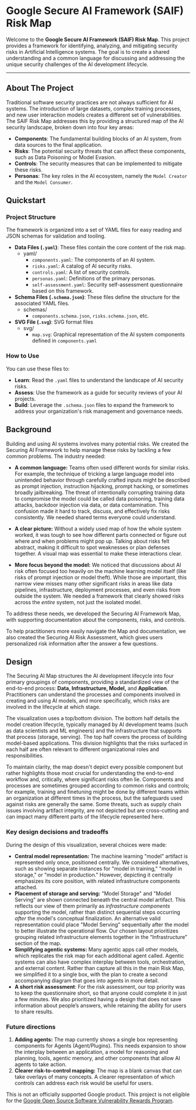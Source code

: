 # Google Secure AI Framework (SAIF) Risk Map

Welcome to the **Google Secure AI Framework (SAIF) Risk Map**. This project provides a framework for identifying, analyzing, and mitigating security risks in Artificial Intelligence systems. The goal is to create a shared understanding and a common language for discussing and addressing the unique security challenges of the AI development lifecycle.

---

## About The Project

Traditional software security practices are not always sufficient for AI systems. The introduction of large datasets, complex training processes, and new user interaction models creates a different set of vulnerabilities. The SAIF Risk Map addresses this by providing a structured map of the AI security landscape, broken down into four key areas:

* **Components**: The fundamental building blocks of an AI system, from data sources to the final application.
* **Risks**: The potential security threats that can affect these components, such as Data Poisoning or Model Evasion.
* **Controls**: The security measures that can be implemented to mitigate these risks.
* **Personas**: The key roles in the AI ecosystem, namely the `Model Creator` and the `Model Consumer`.

## Quickstart

### Project Structure

The framework is organized into a set of YAML files for easy reading and JSON schemas for validation and tooling.

* **Data Files (`.yaml`)**: These files contain the core content of the risk map.
    * yaml/
        * `components.yaml`: The components of an AI system.
        * `risks.yaml`: A catalog of AI security risks.
        * `controls.yaml`: A list of security controls.
        * `personas.yaml`: Definitions of the primary personas.
        * `self-assessment.yaml`: Security self-assessment questionnaire based on this framework.
* **Schema Files (`.schema.json`)**: These files define the structure for the associated YAML files.
    * schemas/
        * `components.schema.json`, `risks.schema.json`, etc.
* **SVG File (`.svg`)**: SVG format files
    * svg/
        * `map.svg`: Graphical representation of the AI system components defined in `components.yaml`

### How to Use

You can use these files to:
* **Learn**: Read the `.yaml` files to understand the landscape of AI security risks.
* **Assess**: Use the framework as a guide for security reviews of your AI projects.
* **Build**: Leverage the `.schema.json` files to expand the framework to address your organization's risk management and governance needs.

## Background
Building and using AI systems involves many potential risks. We created the Securing AI Framework to help manage these risks by tackling a few common problems. The industry needed:

* **A common language:** Teams often used different words for similar risks. For example, the technique of tricking a large language model into unintended behavior through carefully crafted inputs might be described as prompt injection, instruction hijacking, prompt hacking, or sometimes broadly jailbreaking. The threat of intentionally corrupting training data to compromise the model could be called data poisoning, training data attacks, backdoor injection via data, or data contamination. This confusion made it hard to track, discuss, and effectively fix risks consistently. We needed shared terms everyone could understand.

* **A clear picture:** Without a widely used map of how the whole system worked, it was tough to see how different parts connected or figure out where and when problems might pop up. Talking about risks felt abstract, making it difficult to spot weaknesses or plan defenses together. A visual map was essential to make these interactions clear.

* **More focus beyond the model:** We noticed that discussions about AI risk often focused too heavily on the machine learning model itself (like risks of prompt injection or model theft). While those are important, this narrow view misses many other significant risks in areas like data pipelines, infrastructure, deployment processes, and even risks from outside the system. We needed a framework that clearly showed risks across the *entire* system, not just the isolated model.

To address these needs, we developed the Securing AI Framework Map, with supporting documentation about the components, risks, and controls. 

To help practitioners more easily navigate the Map and documentation, we also created the Securing AI Risk Assessment, which gives users personalized risk information after the answer a few questions. 

## Design
The Securing AI Map structures the AI development lifecycle into four primary groupings of components, providing a standardized view of the end-to-end process: **Data, Infrastructure, Model,** and **Application**. Practitioners can understand the processes and components involved in creating and using AI models, and more specifically, which risks are involved in the lifecycle at which stage. 

The visualization uses a top/bottom division. The bottom half details the model creation lifecycle, typically managed by AI development teams (such as data scientists and ML engineers) and the infrastructure that supports that process (storage, serving). The top half covers the process of building model-based applications. This division highlights that the risks surfaced in each half are often relevant to different organizational roles and responsibilities.

To maintain clarity, the map doesn't depict every possible component but rather highlights those most crucial for understanding the end-to-end workflow and, critically, where significant risks often lie. Components and processes are sometimes grouped according to common risks and controls; for example, training and finetuning might be done by different teams within an organization at different times in the process, but the safeguards used against risks are generally the same. Some threats, such as supply chain issues involving artifact integrity, are not depicted but are cross-cutting and can impact many different parts of the lifecycle represented here.

### Key design decisions and tradeoffs

During the design of this visualization, several choices were made:

* **Central model representation:** The machine learning "model" artifact is represented only once, positioned centrally. We considered alternatives, such as showing separate instances for "model in training," "model in storage," or "model in production." However, depicting it centrally emphasizes its core position, with related infrastructure components attached.  
* **Placement of storage and serving:** "Model Storage" and "Model Serving" are shown connected beneath the central model artifact. This reflects our view of them primarily as *infrastructure components* supporting the model, rather than distinct sequential steps occurring *after* the model's conceptual finalization. An alternative valid representation could place "Model Serving" sequentially after the model to better illustrate the operational flow. Our chosen layout prioritizes grouping related infrastructure elements together in the “Infrastructure” section of the map.   
* **Simplifying agentic systems:** Many agentic apps call other models, which replicates the risk map for each additional agent called. Agentic systems can also have complex interplay between tools, orchestration, and external content. Rather than capture all this in the main Risk Map, we simplified it to a single box, with the plan to create a second accompanying diagram that goes into agents in more detail.   
* **A short risk assessment**: For the risk assessment, our top priority was to keep the questionnaire short, so that anyone could complete it in just a few minutes. We also prioritized having a design that does not save information about people’s answers, while retaining the ability for users to share results.   

### Future directions

1. **Adding agents:** The map currently shows a single box representing components for Agents (Agent/Plugins). This needs expansion to show the interplay between an application, a model for reasoning and planning, tools, agentic memory, and other components that allow AI agents to take action.   
2. **Clearer risk-to-control mapping:** The map is a blank canvas that can take overlays of many concepts. A clearer representation of which controls can address each risk would be useful for users. 



This is not an officially supported Google product. This project is not eligible for the [Google Open Source Software Vulnerability Rewards Program](https://bughunters.google.com/open-source-security).